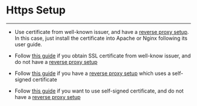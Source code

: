 # Https Setup
----------

* Use certificate from well-known issuer, and have a [reverse proxy setup](reverse-proxy-setup.md). In this case, just install the certificate into Apache or Nginx following its user guide.
   
* Follow [this guide](use-certificate-from-well-known-issuer-without-reverse-proxy.md) if you obtain SSL certificate from well-know issuer, and do not have a [reverse proxy setup](reverse-proxy-setup.md)

* Follow [this guide](use-self-signed-certificate-with-reverse-proxy.md) if you have a [reverse proxy setup](reverse-proxy-setup.md) which uses a self-signed certificate

* Follow [this guide](use-self-signed-certificate-without-reverse-proxy.md) if you want to use self-signed certificate, and do not have a [reverse proxy setup](reverse-proxy-setup.md)